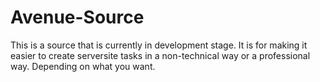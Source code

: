 Avenue-Source
=============

This is a source that is currently in development stage. It is for making it easier to create serversite tasks in a non-technical way or a professional way. Depending on what you want.
